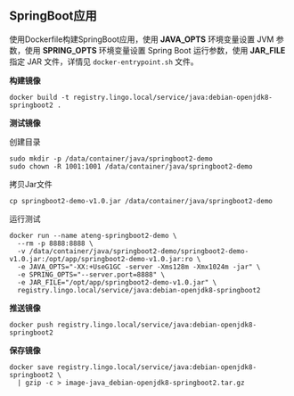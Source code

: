 ## SpringBoot应用

使用Dockerfile构建SpringBoot应用，使用 **JAVA_OPTS** 环境变量设置 JVM 参数，使用 **SPRING_OPTS** 环境变量设置 Spring Boot 运行参数，使用 **JAR_FILE** 指定 JAR 文件，详情见 `docker-entrypoint.sh` 文件。



**构建镜像**

```shell
docker build -t registry.lingo.local/service/java:debian-openjdk8-springboot2 .
```

**测试镜像**

创建目录

```
sudo mkdir -p /data/container/java/springboot2-demo
sudo chown -R 1001:1001 /data/container/java/springboot2-demo
```

拷贝Jar文件

```
cp springboot2-demo-v1.0.jar /data/container/java/springboot2-demo 
```

运行测试

```shell
docker run --name ateng-springboot2-demo \
  --rm -p 8888:8888 \
  -v /data/container/java/springboot2-demo/springboot2-demo-v1.0.jar:/opt/app/springboot2-demo-v1.0.jar:ro \
  -e JAVA_OPTS="-XX:+UseG1GC -server -Xms128m -Xmx1024m -jar" \
  -e SPRING_OPTS="--server.port=8888" \
  -e JAR_FILE="/opt/app/springboot2-demo-v1.0.jar" \
  registry.lingo.local/service/java:debian-openjdk8-springboot2
```

**推送镜像**

```shell
docker push registry.lingo.local/service/java:debian-openjdk8-springboot2
```

**保存镜像**

```
docker save registry.lingo.local/service/java:debian-openjdk8-springboot2 \
  | gzip -c > image-java_debian-openjdk8-springboot2.tar.gz
```

